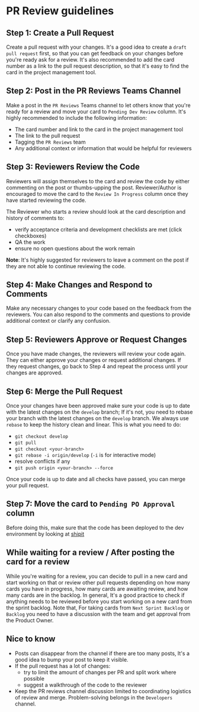 # PR Review guidelines

## Step 1: Create a Pull Request

Create a pull request with your changes. It's a good idea to create a `draft pull request` first, so that you can get feedback on your changes before you're ready ask for a review. It's also recommended to add the card number as a link to the pull request description, so that it's easy to find the card in the project management tool.

## Step 2: Post in the PR Reviews Teams Channel

Make a post in the `PR Reviews` Teams channel to let others know that you're ready for a review and move your card to `Pending Dev Review` column. It's highly recommended to include the following information:

- The card number and link to the card in the project management tool
- The link to the pull request
- Tagging the `PR Reviews` team
- Any additional context or information that would be helpful for reviewers

## Step 3: Reviewers Review the Code

Reviewers will assign themselves to the card and review the code by either commenting on the post or thumbs-upping the post. Reviewer/Author is encouraged to move the card to the `Review In Progress` column once they have started reviewing the code.

The Reviewer who starts a review should look at the card description and history of comments to:

- verify acceptance criteria and development checklists are met (click checkboxes)
- QA the work
- ensure no open questions about the work remain

**Note**: It's highly suggested for reviewers to leave a comment on the post if they are not able to continue reviewing the code.

## Step 4: Make Changes and Respond to Comments

Make any necessary changes to your code based on the feedback from the reviewers. You can also respond to the comments and questions to provide additional context or clarify any confusion.

## Step 5: Reviewers Approve or Request Changes

Once you have made changes, the reviewers will review your code again. They can either approve your changes or request additional changes. If they request changes, go back to Step 4 and repeat the process until your changes are approved.

## Step 6: Merge the Pull Request

Once your changes have been approved make sure your code is up to date with the latest changes on the `develop` branch; If it's not, you need to rebase your branch with the latest changes on the `develop` branch. We always use `rebase` to keep the history clean and linear. This is what you need to do:

- `git checkout develop`
- `git pull`
- `git checkout <your-branch>`
- `git rebase -i origin/develop` (`-i` is for interactive mode)
- resolve conflicts if any
- `git push origin <your-branch> --force`

Once your code is up to date and all checks have passed, you can merge your pull request.

## Step 7: Move the card to `Pending PO Approval` column

Before doing this, make sure that the code has been deployed to the dev environment by looking at [shipit](https://cas-shipit.apps.silver.devops.gov.bc.ca/bcgov/cas-cif/dev)

## **While waiting for a review / After posting the card for a review**

While you're waiting for a review, you can decide to pull in a new card and start working on that or review other pull requests depending on how many cards you have in progress, how many cards are awaiting review, and how many cards are in the backlog.
In general, It's a good practice to check if anything needs to be reviewed before you start working on a new card from the sprint backlog.
Note that, For taking cards from `Next Sprint Backlog` or `Backlog` you need to have a discussion with the team and get approval from the Product Owner.

## **Nice to know**

- Posts can disappear from the channel if there are too many posts, It's a good idea to bump your post to keep it visible.
- If the pull request has a lot of changes:
  - try to limit the amount of changes per PR and split work where possible
  - suggest a walkthrough of the code to the reviewer
- Keep the PR reviews channel discussion limited to coordinating logistics of review and merge. Problem-solving belongs in the `Developers` channel.
